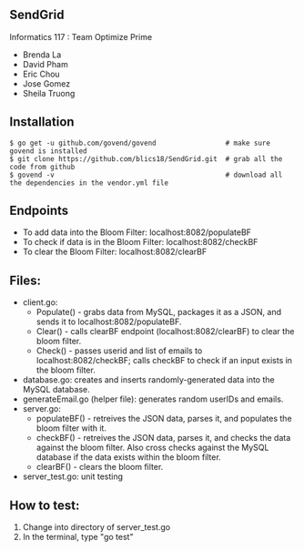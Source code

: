SendGrid
-------------

Informatics 117 : Team Optimize Prime

- Brenda La
- David Pham
- Eric Chou
- Jose Gomez
- Sheila Truong

## Installation
```
$ go get -u github.com/govend/govend                 # make sure govend is installed
$ git clone https://github.com/blics18/SendGrid.git  # grab all the code from github
$ govend -v                                          # download all the dependencies in the vendor.yml file
```

## Endpoints

- To add data into the Bloom Filter: localhost:8082/populateBF
- To check if data is in the Bloom Filter: localhost:8082/checkBF
- To clear the Bloom Filter: localhost:8082/clearBF

## Files:

- client.go: 
  - Populate() - grabs data from MySQL, packages it as a JSON, and sends it to localhost:8082/populateBF.
  - Clear() - calls clearBF endpoint (localhost:8082/clearBF) to clear the bloom filter. 
  - Check() - passes userid and list of emails to localhost:8082/checkBF; calls checkBF to check if an input exists in the bloom filter.
- database.go: creates and inserts randomly-generated data into the MySQL database.
- generateEmail.go (helper file): generates random userIDs and emails.
- server.go: 
  - populateBF() - retreives the JSON data, parses it, and populates the bloom filter with it.
  - checkBF() - retreives the JSON data, parses it, and checks the data against the bloom filter. Also cross checks against the MySQL database if the data exists within the bloom filter. 
  - clearBF() - clears the bloom filter. 
- server_test.go: unit testing

## How to test:

  1. Change into directory of server_test.go
  2. In the terminal, type "go test"
